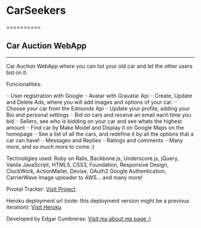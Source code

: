 # CarSeekers
==========

## Car Auction WebApp
------------------

Car Auction WebApp where you can list your old car and let the other users bid on it.

Funcionalities:

  ·· User registration with Google
  ·· Avatar with Gravatar Api
  ·· Create, Update and Delete Ads, where you will add images and options of your car.
  ·· Choose your car from the Edmunds Api
  ·· Update your profile, adding your Bio and personal settings
  ·· Bid on cars and receive an email each time you bid
  ·· Sellers, see who is bidding on your car and see whats the highest amount
  ·· Find car by Make Model and Display it on Google Maps on the homepage
  ·· See a list of all the cars, and redefine it by all the options that a car can have!
  ·· Messages and Replies
  ·· Ratings and comments
  ·· Many more, and so much more to come :)

Technoligies used: Ruby on Rails, Backbone.js, Underscore.js, jQuery, Vanila JavaScript, HTML5, CSS3, Foundation, Responsive Design, ClockWork, ActionMailer, Devise, OAuth2 Google Authentication, CarrierWave Image uploader to AWS... and many more!

Pivotal Tracker: [Visit Project](https://www.pivotaltracker.com/s/projects/971460)

Heroku deployment url (note: this deployment version might be a previous iteration): [Visit Heroku](http://blooming-headland-3745.herokuapp.com/)

Developed by Edgar Cumbreras: [Visit my about me page :)](http://about.me/iamedgar)